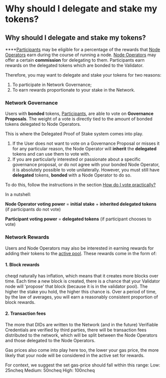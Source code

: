 # Why should I delegate and stake my tokens?

## Why should I delegate and stake my tokens?

****[Participants](delegation-and-bonding.md#what-is-a-participant) may be eligible for a percentage of the rewards that [Node Operators](validators.md#what-is-a-validator-or-node-operator) earn during the course of running a node. [Node Operators](validators.md#what-is-a-validator-or-node-operator) may offer a certain **commission** for delegating to them. Participants earn rewards on the delegated tokens which are bonded to the Validator.

Therefore, you may want to delegate and stake your tokens for two reasons:

1. To participate in Network Governance;
2. To earn rewards proportionate to your stake in the Network.

### Network Governance

Users with **bonded** tokens, [Participants](delegation-and-bonding.md#what-is-a-participant), are able to vote on **Governance Proposals**. The weight of a vote is directly tied to the amount of bonded tokens delegated to Node Operators.

This is where the Delegated Proof of Stake system comes into play.

1. If the User does not want to vote on a Governance Proposal or misses it for any particular reason, the Node Operator will **inherit** the **delegated** tokens and can use them to vote with.
2. If you are particularly interested or passionate about a specific governance proposal, or do not agree with your bonded Node Operator, it is absolutely possible to vote unilaterally. However, you must still have **delegated** tokens, **bonded** with a Node Operator to do so.

To do this, follow the instructions in the section [How do I vote practically?](../../../contributing/voting.md)

In a nutshell:

**Node Operator voting power** = **initial stake** + **inherited delegated tokens** (if participants do not vote)

**Participant voting power** = **delegated tokens** (if participant chooses to vote)

### Network Rewards

Users and Node Operators may also be interested in earning rewards for adding their tokens to the [active pool](what-is-the-active-pool.md). These rewards come in the form of:

#### 1. Block rewards

cheqd naturally has inflation, which means that it creates more blocks over time. Each time a new block is created, there is a chance that your Validator node will 'propose' that block (because it is in the validator pool). The higher the stake you hold, the higher this chance is. Over a period of time, by the law of averages, you will earn a reasonably consistent proportion of block rewards.

#### 2. Transaction fees

The more that DIDs are written to the Network (and in the future) Verifiable Credentials are verified by third parties, there will be transaction fees distributed to the network, which will be split between the Node Operators and those delegated to the Node Operators.

Gas prices also come into play here too, the lower your gas price, the more likely that your node will be considered in the active set for rewards.

For context, we suggest the set gas-price should fall within this range: Low: 25ncheq Medium: 50ncheq High: 100ncheq
